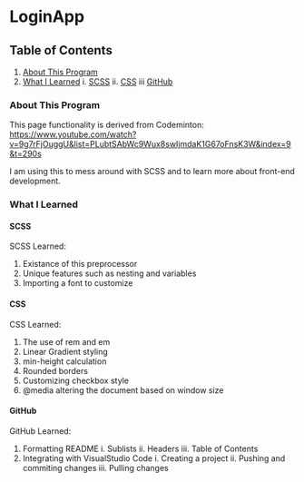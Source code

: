 # LoginApp
## Table of Contents
1. [About This Program](###About-This-Program)
2. [What I Learned](###What-I-Learned)
    i. [SCSS](####SCSS)
    ii. [CSS](####CSS)
    iii [GitHub](####GitHub)

### About This Program
This page functionality is derived from Codeminton:
https://www.youtube.com/watch?v=9g7rFjOuggU&list=PLubtSAbWc9Wux8swIjmdaK1G67oFnsK3W&index=9&t=290s

I am using this to mess around with SCSS and to learn more about front-end development.

### What I Learned
#### SCSS
SCSS Learned:
1. Existance of this preprocessor
2. Unique features such as nesting and variables
3. Importing a font to customize

#### CSS
CSS Learned:
1. The use of rem and em
2. Linear Gradient styling
3. min-height calculation
4. Rounded borders
5. Customizing checkbox style
6. @media altering the document based on window size

#### GitHub
GitHub Learned:
1. Formatting README
    i. Sublists
    ii. Headers
    iii. Table of Contents
2. Integrating with VisualStudio Code
    i. Creating a project
    ii. Pushing and commiting changes
    iii. Pulling changes